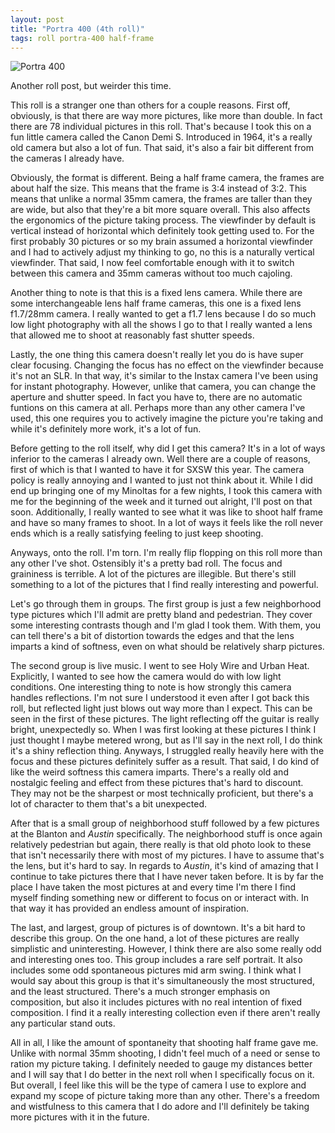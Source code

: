 ```yaml
---
layout: post
title: "Portra 400 (4th roll)"
tags: roll portra-400 half-frame
---
```


![Portra 400](/assets/rolls/Portra400-4.jpg)

Another roll post, but weirder this time.

This roll is a stranger one than others for a couple reasons. First off, obviously, is that there are way more pictures, like more than double. In fact there are 78 individual pictures in this roll. That's because I took this on a fun little camera called the Canon Demi S. Introduced in 1964, it's a really old camera but also a lot of fun. That said, it's also a fair bit different from the cameras I already have.

Obviously, the format is different. Being a half frame camera, the frames are about half the size. This means that the frame is 3:4 instead of 3:2. This means that unlike a normal 35mm camera, the frames are taller than they are wide, but also that they're a bit more square overall. This also affects the ergonomics of the picture taking process. The viewfinder by default is vertical instead of horizontal which definitely took getting used to. For the first probably 30 pictures or so my brain assumed a horizontal viewfinder and I had to actively adjust my thinking to go, no this is a naturally vertical viewfinder. That said, I now feel comfortable enough with it to switch between this camera and 35mm cameras without too much cajoling.

Another thing to note is that this is a fixed lens camera. While there are some interchangeable lens half frame cameras, this one is a fixed lens f1.7/28mm camera. I really wanted to get a f1.7 lens because I do so much low light photography with all the shows I go to that I really wanted a lens that allowed me to shoot at reasonably fast shutter speeds.

Lastly, the one thing this camera doesn't really let you do is have super clear focusing. Changing the focus has no effect on the viewfinder because it's not an SLR. In that way, it's similar to the Instax camera I've been using for instant photography. However, unlike that camera, you can change the aperture and shutter speed. In fact you have to, there are no automatic funtions on this camera at all. Perhaps more than any other camera I've used, this one requires you to actively imagine the picture you're taking and while it's definitely more work, it's a lot of fun.

Before getting to the roll itself, why did I get this camera? It's in a lot of ways inferior to the cameras I already own. Well there are a couple of reasons, first of which is that I wanted to have it for SXSW this year. The camera policy is really annoying and I wanted to just not think about it. While I did end up bringing one of my Minoltas for a few nights, I took this camera with me for the beginning of the week and it turned out alright, I'll post on that soon. Additionally, I really wanted to see what it was like to shoot half frame and have so many frames to shoot. In a lot of ways it feels like the roll never ends which is a really satisfying feeling to just keep shooting.

Anyways, onto the roll. I'm torn. I'm really flip flopping on this roll more than any other I've shot. Ostensibly it's a pretty bad roll. The focus and graininess is terrible. A lot of the pictures are illegible. But there's still something to a lot of the pictures that I find really interesting and powerful.

Let's go through them in groups. The first group is just a few neighborhood type pictures which I'll admit are pretty bland and pedestrian. They cover some interesting contrasts though and I'm glad I took them. With them, you can tell there's a bit of distortion towards the edges and that the lens imparts a kind of softness, even on what should be relatively sharp pictures.

The second group is live music. I went to see Holy Wire and Urban Heat. Explicitly, I wanted to see how the camera would do with low light conditions. One interesting thing to note is how strongly this camera handles reflections. I'm not sure I understood it even after I got back this roll, but reflected light just blows out way more than I expect. This can be seen in the first of these pictures. The light reflecting off the guitar is really bright, unexpectedly so. When I was first looking at these pictures I think I just thought I maybe metered wrong, but as I'll say in the next roll, I do think it's a shiny reflection thing. Anyways, I struggled really heavily here with the focus and these pictures definitely suffer as a result. That said, I do kind of like the weird softness this camera imparts. There's a really old and nostalgic feeling and effect from these pictures that's hard to discount. They may not be the sharpest or most technically proficient, but there's a lot of character to them that's a bit unexpected.

After that is a small group of neighborhood stuff followed by a few pictures at the Blanton and *Austin* specifically. The neighborhood stuff is once again relatively pedestrian but again, there really is that old photo look to these that isn't necessarily there with most of my pictures. I have to assume that's the lens, but it's hard to say. In regards to *Austin*, it's kind of amazing that I continue to take pictures there that I have never taken before. It is by far the place I have taken the most pictures at and every time I'm there I find myself finding something new or different to focus on or interact with. In that way it has provided an endless amount of inspiration.

The last, and largest, group of pictures is of downtown. It's a bit hard to describe this group. On the one hand, a lot of these pictures are really simplistic and uninteresting. However, I think there are also some really odd and interesting ones too. This group includes a rare self portrait. It also includes some odd spontaneous pictures mid arm swing. I think what I would say about this group is that it's simultaneously the most structured, and the least structured. There's a much stronger emphasis on composition, but also it includes pictures with no real intention of fixed composition. I find it a really interesting collection even if there aren't really any particular stand outs.

All in all, I like the amount of spontaneity that shooting half frame gave me. Unlike with normal 35mm shooting, I didn't feel much of a need or sense to ration my picture taking. I definitely needed to gauge my distances better and I will say that I do better in the next roll when I specifically focus on it. But overall, I feel like this will be the type of camera I use to explore and expand my scope of picture taking more than any other. There's a freedom and wistfulness to this camera that I do adore and I'll definitely be taking more pictures with it in the future.
